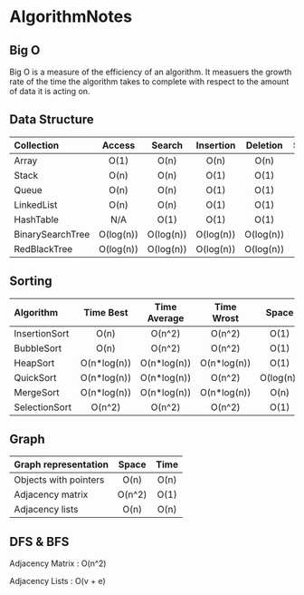 # AlgorithmNotes

## Big O

Big O is a measure of the efficiency of an algorithm. It measuers the growth rate of the time the algorithm takes to complete with respect to the amount of data it is acting on.

## Data Structure

| Collection       |   Access  |   Search  | Insertion |  Deletion | Space |
| :--------------- | :-------: | :-------: | :-------: | :-------: | :---: |
| Array            |    O(1)   |    O(n)   |    O(n)   |    O(n)   |  O(n) |
| Stack            |    O(n)   |    O(n)   |    O(1)   |    O(1)   |  O(n) |
| Queue            |    O(n)   |    O(n)   |    O(1)   |    O(1)   |  O(n) |
| LinkedList       |    O(n)   |    O(n)   |    O(1)   |    O(1)   |  O(n) |
| HashTable        |    N/A    |    O(1)   |    O(1)   |    O(1)   |  O(n) |
| BinarySearchTree | O(log(n)) | O(log(n)) | O(log(n)) | O(log(n)) |  O(n) |
| RedBlackTree     | O(log(n)) | O(log(n)) | O(log(n)) | O(log(n)) |  O(n) |

## Sorting

| Algorithm     |   Time Best  | Time Average |  Time Wrost  |   Space   | Stability |
| :------------ | :----------: | :----------: | :----------: | :-------: | :-------: |
| InsertionSort |     O(n)     |    O(n^2)    |    O(n^2)    |    O(1)   |    Yes    |
| BubbleSort    |     O(n)     |    O(n^2)    |    O(n^2)    |    O(1)   |    Yes    |
| HeapSort      | O(n\*log(n)) | O(n\*log(n)) | O(n\*log(n)) |    O(1)   |     No    |
| QuickSort     | O(n\*log(n)) | O(n\*log(n)) |    O(n^2)    | O(log(n)) |    Yes    |
| MergeSort     | O(n\*log(n)) | O(n\*log(n)) | O(n\*log(n)) |    O(n)   |    Yes    |
| SelectionSort |    O(n^2)    |    O(n^2)    |    O(n^2)    |    O(1)   |     No    |

## Graph

| Graph representation  |  Space | Time |
| :-------------------- | :----: | :--: |
| Objects with pointers |  O(n)  | O(n) |
| Adjacency matrix      | O(n^2) | O(1) |
| Adjacency lists       |  O(n)  | O(n) |

## DFS & BFS

Adjacency Matrix : O(n^2)

Adjacency Lists : O(v + e)
